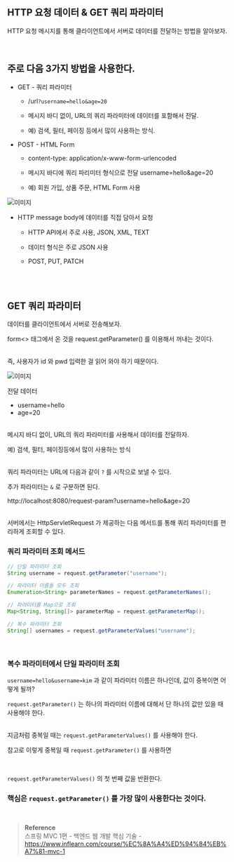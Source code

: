 ## HTTP 요청 데이터 & GET 쿼리 파라미터

HTTP 요청 메시지를 통해 클라이언트에서 서버로 데이터를 전달하는 방법을 알아보자.

<br/>


## 주로 다음 3가지 방법을 사용한다.

- GET - 쿼리 파라미터
    - /url`?username=hello&age=20`
    - 메시지 바디 없이, URL의 쿼리 파라미터에 데이터를 포함해서 전달.

    - 예) 검색, 필터, 페이징 등에서 많이 사용하는 방식.
    
- POST - HTML Form
    - content-type: application/x-www-form-urlencoded

    - 메시지 바디에 쿼리 파리미터 형식으로 전달 username=hello&age=20
    - 예) 회원 가입, 상품 주문, HTML Form 사용
    
![이미지](/programming/img/서19.PNG)
    

- HTTP message body에 데이터를 직접 담아서 요청

    - HTTP API에서 주로 사용, JSON, XML, TEXT

    - 데이터 형식은 주로 JSON 사용
    - POST, PUT, PATCH


<br/><br/>

## GET 쿼리 파라미터

데이터를 클라이언트에서 서버로 전송해보자.

form<> 태그에서 온 것을 request.getParameter() 를 이용해서 꺼내는 것이다.

<br/>즉, 사용자가 id 와 pwd 입력한 걸 읽어 와야 하기 때문이다.

![이미지](/programming/img/서20.PNG)

전달 데이터

- username=hello
- age=20

<br/>메시지 바디 없이, URL의 쿼리 파라미터를 사용해서 데이터를 전달하자.

예) 검색, 필터, 페이징등에서 많이 사용하는 방식

<br/>쿼리 파라미터는 URL에 다음과 같이 `?` 를 시작으로 보낼 수 있다. 

추가 파라미터는 `&` 로 구분하면 된다.

http://localhost:8080/request-param?username=hello&age=20

<br/>서버에서는 HttpServletRequest 가 제공하는 다음 메서드를 통해 쿼리 파라미터를 편리하게 조회할 수 있다.

### 쿼리 파라미터 조회 메서드

```java
// 단일 파라미터 조회
String username = request.getParameter("username"); 

// 파라미터 이름들 모두 조회
Enumeration<String> parameterNames = request.getParameterNames();

// 파라미터를 Map으로 조회
Map<String, String[]> parameterMap = request.getParameterMap();

// 복수 파라미터 조회
String[] usernames = request.getParameterValues("username");
```

<br/>

### 복수 파라미터에서 단일 파라미터 조회

`username=hello&username=kim` 과 같이 파라미터 이름은 하나인데, 값이 중복이면 어떻게 될까?

`request.getParameter()` 는 하나의 파라미터 이름에 대해서 단 하나의 값만 있을 때 사용해야 한다.

<br/>지금처럼 중복일 때는 `request.getParameterValues()` 를 사용해야 한다.

참고로 이렇게 중복일 때 `request.getParameter()` 를 사용하면 

<br/>

`request.getParameterValues()` 의 첫 번째 값을 반환한다.

### 핵심은 `request.getParameter()` 를 가장 많이 사용한다는 것이다.



<br/>

>**Reference** <br/>스프링 MVC 1편 - 백엔드 웹 개발 핵심 기술 - https://www.inflearn.com/course/%EC%8A%A4%ED%94%84%EB%A7%81-mvc-1